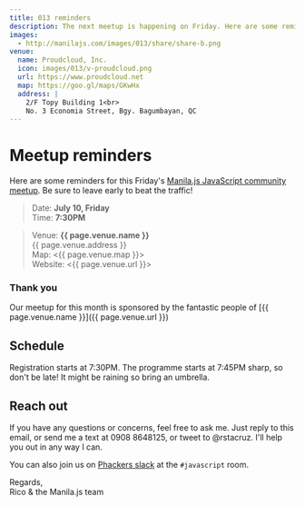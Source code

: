 ```yaml
---
title: 013 reminders
description: The next meetup is happening on Friday. Here are some reminders.
images:
  - http://manilajs.com/images/013/share/share-b.png
venue:
  name: Proudcloud, Inc.
  icon: images/013/v-proudcloud.png
  url: https://www.proudcloud.net
  map: https://goo.gl/maps/GKwHx
  address: |
    2/F Topy Building 1<br>
    No. 3 Economia Street, Bgy. Bagumbayan, QC
---
```


# Meetup reminders

Here are some reminders for this Friday's [Manila.js JavaScript community meetup][site]. Be sure to leave early to beat the traffic!

> Date: **July 10, Friday**<br>
> Time: **7:30PM**

> Venue: **{{ page.venue.name }}**<br>
> {{ page.venue.address }}<br>
> Map: <{{ page.venue.map }}><br>
> Website: <{{ page.venue.url }}>

### Thank you

Our meetup for this month is sponsored by the fantastic people of [{{ page.venue.name }}]({{ page.venue.url }})

## Schedule

Registration starts at 7:30PM. The programme starts at 7:45PM sharp, so don't be late! It might be raining so bring an umbrella.

## Reach out

If you have any questions or concerns, feel free to ask me. Just reply to this email, or send me a text at 0908 8648125, or tweet to @rstacruz. I'll help you out in any way I can.

You can also join us on [Phackers slack](http://phakers.io) at the `#javascript` room.

Regards,<br>
Rico & the Manila.js team

[site]: http://manilajs.com/
